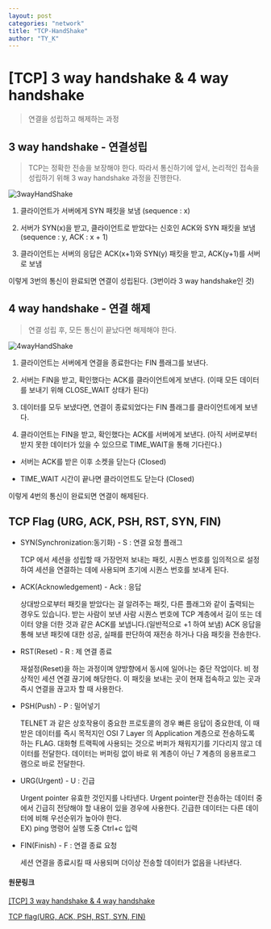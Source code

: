 ```yaml
---
layout: post
categories: "network"
title: "TCP-HandShake"
author: "TY_K"
---
```


<style>
    .post img {
        margin : 0
    }
</style>

# [TCP] 3 way handshake & 4 way handshake

> 연결을 성립하고 해제하는 과정

## 3 way handshake - 연결성립

> TCP는 정확한 전송을 보장해야 한다. 따라서 통신하기에 앞서, 논리적인 접속을 성립하기 위해 3 way handshake 과정을 진행한다.

![3wayHandShake](https://user-images.githubusercontent.com/20508342/78797014-18013400-79f2-11ea-9921-b626f346e8cb.png)

1. 클라이언트가 서버에게 SYN 패킷을 보냄 (sequence : x)

2. 서버가 SYN(x)을 받고, 클라이언트로 받았다는 신호인 ACK와 SYN 패킷을 보냄 (sequence : y, ACK : x + 1)

3. 클라이언트는 서버의 응답은 ACK(x+1)와 SYN(y) 패킷을 받고, ACK(y+1)를 서버로 보냄

이렇게 3번의 통신이 완료되면 연결이 성립된다. (3번이라 3 way handshake인 것)

## 4 way handshake - 연결 해제

> 연결 성립 후, 모든 통신이 끝났다면 해제해야 한다.

![4wayHandShake](https://user-images.githubusercontent.com/20508342/78797054-26e7e680-79f2-11ea-82a7-355f7ec9e9be.png)

1. 클라이언트는 서버에게 연결을 종료한다는 FIN 플래그를 보낸다.

2. 서버는 FIN을 받고, 확인했다는 ACK를 클라이언트에게 보낸다. (이때 모든 데이터를 보내기 위해 CLOSE_WAIT 상태가 된다)

3. 데이터를 모두 보냈다면, 연결이 종료되었다는 FIN 플래그를 클라이언트에게 보낸다.

4. 클라이언트는 FIN을 받고, 확인했다는 ACK를 서버에게 보낸다. (아직 서버로부터 받지 못한 데이터가 있을 수 있으므로 TIME_WAIT을 통해 기다린다.)

* 서버는 ACK를 받은 이후 소켓을 닫는다 (Closed)

* TIME_WAIT 시간이 끝나면 클라이언트도 닫는다 (Closed)

이렇게 4번의 통신이 완료되면 연결이 해제된다.

## TCP Flag (URG, ACK, PSH, RST, SYN, FIN)

* SYN(Synchronization:동기화) - S : 연결 요청 플래그

    TCP 에서 세션을 성립할 때  가장먼저 보내는 패킷, 시퀀스 번호를 임의적으로 설정하여 세션을 연결하는 데에 사용되며 초기에 시퀀스 번호를 보내게 된다.

* ACK(Acknowledgement) - Ack : 응답

    상대방으로부터 패킷을 받았다는 걸 알려주는 패킷, 다른 플래그와 같이 출력되는 경우도 있습니다.
    받는 사람이 보낸 사람 시퀀스 번호에 TCP 계층에서 길이 또는 데이터 양을 더한 것과 같은 ACK를 보냅니다.(일반적으로 +1 하여 보냄) ACK 응답을 통해 보낸 패킷에 대한 성공, 실패를 판단하여 재전송 하거나 다음 패킷을 전송한다.

* RST(Reset) - R : 제 연결 종료

    재설정(Reset)을 하는 과정이며 양방향에서 동시에 일어나는 중단 작업이다. 비 정상적인 세션 연결 끊기에 해당한다. 이 패킷을 보내는 곳이 현재 접속하고 있는 곳과 즉시 연결을 끊고자 할 때 사용한다.

* PSH(Push) - P : 밀어넣기

    TELNET 과 같은 상호작용이 중요한 프로토콜의 경우 빠른 응답이 중요한데, 이 때 받은 데이터를 즉시 목적지인 OSI 7 Layer 의 Application 계층으로 전송하도록 하는 FLAG. 대화형 트랙픽에 사용되는 것으로 버퍼가 채워지기를 기다리지 않고 데이터를 전달한다. 데이터는 버퍼링 없이 바로 위 계층이 아닌 7 계층의 응용프로그램으로 바로 전달한다.

* URG(Urgent) - U : 긴급 
 
    Urgent pointer 유효한 것인지를 나타낸다. Urgent pointer란 전송하는 데이터 중에서 긴급히 전당해야 할 내용이 있을 경우에 사용한다. 긴급한 데이터는 다른 데이터에 비해 우선순위가 높아야 한다. 
    <br/>EX) ping 명령어 실행 도중 Ctrl+c 입력

* FIN(Finish) - F : 연결 종료 요청

    세션 연결을 종료시킬 때 사용되며 더이상 전송할 데이터가 없음을 나타낸다.

#### 원문링크    

[[TCP] 3 way handshake & 4 way handshake][TCP-HandShake]

[TCP-HandShake]: https://github.com/gyoogle/tech-interview-for-developer/blob/master/Computer%20Science/Network/TCP%203%20way%20handshake%20%26%204%20way%20handshake.md "TCP-HandShake"

[TCP flag(URG, ACK, PSH, RST, SYN, FIN)][TCP-Flag]

[TCP-Flag]: https://mindgear.tistory.com/206 "TCP-Flag"
